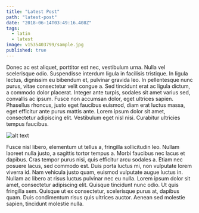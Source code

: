 ```yaml
---
title: "Latest Post"
path: "latest-post"
date: "2018-06-14T03:49:16.408Z"
tags:
  - latin
  - latest
image: v1535403799/sample.jpg
published: true
---
```


Donec ac est aliquet, porttitor est nec, vestibulum urna. Nulla vel scelerisque odio. Suspendisse interdum ligula in facilisis tristique. In ligula lectus, dignissim eu bibendum et, pulvinar gravida leo. In pellentesque nunc purus, vitae consectetur velit congue a. Sed tincidunt erat ac ligula dictum, a commodo dolor placerat. Integer ante turpis, sodales sit amet varius sed, convallis ac ipsum. Fusce non accumsan dolor, eget ultrices sapien. Phasellus rhoncus, justo eget faucibus euismod, diam erat luctus massa, eget efficitur ante purus mattis ante. Lorem ipsum dolor sit amet, consectetur adipiscing elit. Vestibulum eget nisl nisi. Curabitur ultricies tempus faucibus.

![alt text](v1535403799/sample.jpg)

Fusce nisl libero, elementum ut tellus a, fringilla sollicitudin leo. Nullam laoreet nulla justo, a sagittis tortor tempus a. Morbi faucibus nec lacus et dapibus. Cras tempor purus nisi, quis efficitur arcu sodales a. Etiam nec posuere lacus, sed commodo est. Duis porta luctus mi, non vulputate lorem viverra id. Nam vehicula justo quam, euismod vulputate augue luctus in. Nullam ac libero at risus luctus pulvinar nec eu nulla. Lorem ipsum dolor sit amet, consectetur adipiscing elit. Quisque tincidunt nunc odio. Ut quis fringilla sem. Quisque ut ex consectetur, scelerisque purus at, dapibus quam. Duis condimentum risus quis ultrices auctor. Aenean sed molestie sapien, tincidunt molestie nulla.